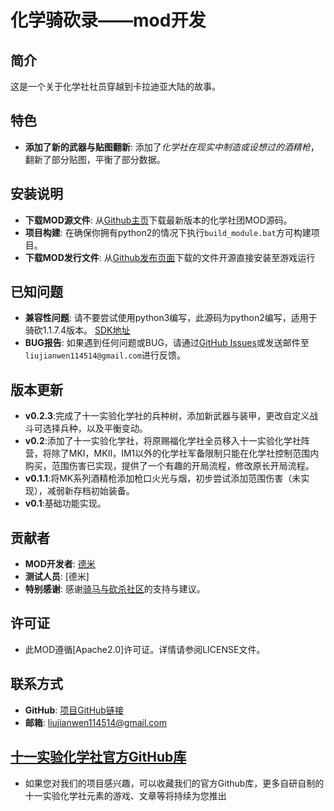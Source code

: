 # **化学骑砍录——mod开发**

## **简介**
这是一个关于化学社社员穿越到卡拉迪亚大陆的故事。

## **特色**
- **添加了新的武器与贴图翻新**: 添加了*化学社在现实中制造或设想过的酒精枪*，翻新了部分贴图，平衡了部分数据。

## **安装说明**
- **下载MOD源文件**: 从[Github主页](https://github.com/Das-DDR-Rumia/BNDESCS_MBWB)下载最新版本的化学社团MOD源码。
- **项目构建**: 在确保你拥有python2的情况下执行`build_module.bat`方可构建项目。
- **下载MOD发行文件**: 从[Github发布页面](https://github.com/Das-DDR-Rumia/BNDESCS_MBWB/releases)下载的文件开源直接安装至游戏运行

## **已知问题**
- **兼容性问题**: 请不要尝试使用python3编写，此源码为python2编写，适用于骑砍1.1.7.4版本。 [SDK地址](https://bbs.mountblade.com.cn/forum.php?mod=viewthread&tid=2082526&highlight=%E6%88%98%E5%9B%A2mod%2B%E5%88%B6%E4%BD%9C)
- **BUG报告**: 如果遇到任何问题或BUG，请通过[GitHub Issues](https://github.com/Das-DDR-Rumia/BNDESCS_MBWB/issues)或发送邮件至`liujianwen114514@gmail.com`进行反馈。

## **版本更新**
- **v0.2.3**:完成了十一实验化学社的兵种树，添加新武器与装甲，更改自定义战斗可选择兵种，以及平衡变动。
- **v0.2**:添加了十一实验化学社，将原赐福化学社全员移入十一实验化学社阵营，将除了MKI，MKII，IM1以外的化学社军备限制只能在化学社控制范围内购买，范围伤害已实现，提供了一个有趣的开局流程，修改原长开局流程。
- **v0.1.1**:将MK系列酒精枪添加枪口火光与烟，初步尝试添加范围伤害（未实现），减弱新存档初始装备。
- **v0.1**:基础功能实现。

## **贡献者**
- **MOD开发者**: [德米](https://github.com/Das-DDR-Rumia)
- **测试人员**: [德米]
- **特别感谢**: 感谢[骑马与砍杀社区](https://bbs.mountblade.com.cn/)的支持与建议。

## **许可证**
- 此MOD遵循[Apache2.0]许可证。详情请参阅LICENSE文件。

## **联系方式**
- **GitHub**: [项目GitHub链接](https://github.com/Das-DDR-Rumia/BNDESCS_MBWB)
- **邮箱**: [liujianwen114514@gmail.com](liujianwen114514@gmail.com)
## [十一实验化学社官方GitHub库](https://github.com/BNDES-CS/BNDES-CS)
- 如果您对我们的项目感兴趣，可以收藏我们的官方Github库，更多自研自制的十一实验化学社元素的游戏、文章等将持续为您推出
